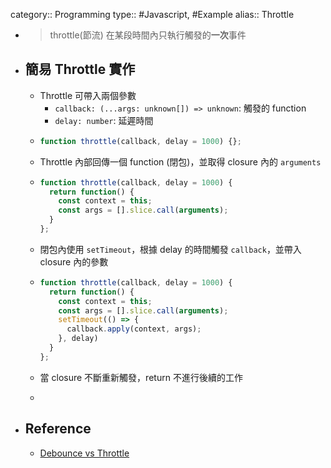 category:: Programming
type:: #Javascript, #Example
alias:: Throttle

- > throttle(節流)
  > 在某段時間內只執行觸發的**一次**事件
- ## 簡易 Throttle 實作
	- Throttle 可帶入兩個參數
		- `callback: (...args: unknown[]) => unknown`: 觸發的 function
		- `delay: number`: 延遲時間
	- ```javascript
	  function throttle(callback, delay = 1000) {};
	  ```
	- Throttle 內部回傳一個 function (閉包)，並取得 closure 內的 `arguments`
	- ```javascript
	  function throttle(callback, delay = 1000) {
	    return function() {
	      const context = this;
	      const args = [].slice.call(arguments);
	    }
	  };
	  ```
	- 閉包內使用 `setTimeout`，根據 delay 的時間觸發 `callback`，並帶入 closure 內的參數
	- ```javascript
	  function throttle(callback, delay = 1000) {
	    return function() {
	      const context = this;
	      const args = [].slice.call(arguments);
	      setTimeout(() => {
	        callback.apply(context, args);
	      }, delay)
	    }
	  };
	  ```
	- 當 closure 不斷重新觸發，return 不進行後續的工作
	- ```javascript
	  ```
- ## Reference
	- [Debounce vs Throttle](https://redd.one/blog/debounce-vs-throttle)